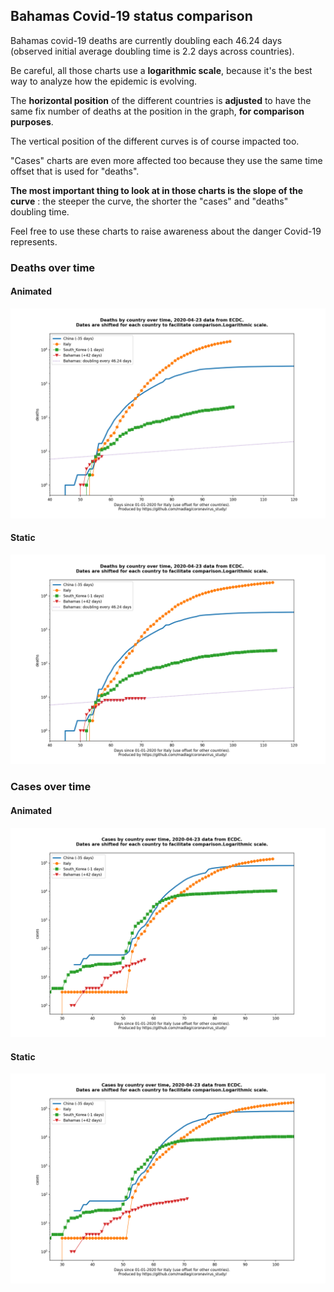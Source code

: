 ## Bahamas Covid-19 status comparison 

Bahamas covid-19 deaths are currently doubling each 46.24 days (observed initial average doubling time is 2.2 days across countries).



Be careful, all those charts use a **logarithmic scale**, because it's the best way to analyze how the epidemic is evolving.
 
The **horizontal position** of the different countries is **adjusted** to have the same fix number of deaths at the position in the graph, **for comparison purposes**.

The vertical position of the different curves is of course impacted too.

"Cases" charts are even more affected too because they use the same time offset that is used for "deaths".

**The most important thing to look at in those charts is the slope of the curve** : the steeper the curve, the shorter the "cases" and "deaths" doubling time.

Feel free to use these charts to raise awareness about the danger Covid-19 represents. 


 
### Deaths over time
 
#### Animated
![Bahamas covid-19 deaths animated chart](https://raw.githubusercontent.com/madlag/coronavirus_study/master/notebooks/graphs/2020-04-23/countries/Bahamas/2020-04-23_Bahamas_deaths.gif "Bahamas covid-19 deaths animated chart")   
 
#### Static
![Bahamas covid-19 deaths static chart](https://raw.githubusercontent.com/madlag/coronavirus_study/master/notebooks/graphs/2020-04-23/countries/Bahamas/2020-04-23_Bahamas_deaths.png "Bahamas covid-19 deaths static chart")   

 
### Cases over time
 
#### Animated
![Bahamas covid-19 cases animated chart](https://raw.githubusercontent.com/madlag/coronavirus_study/master/notebooks/graphs/2020-04-23/countries/Bahamas/2020-04-23_Bahamas_cases.gif "Bahamas covid-19 cases animated chart")   
 
#### Static
![Bahamas covid-19 cases static chart](https://raw.githubusercontent.com/madlag/coronavirus_study/master/notebooks/graphs/2020-04-23/countries/Bahamas/2020-04-23_Bahamas_cases.png "Bahamas covid-19 cases static chart")   

